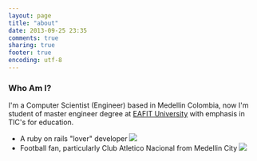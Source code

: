 ```yaml
---
layout: page
title: "about"
date: 2013-09-25 23:35
comments: true
sharing: true
footer: true
encoding: utf-8
---
```


### Who Am I?

I'm a Computer Scientist (Engineer) based in Medellin Colombia, now I'm student of master engineer degree at
[EAFIT University](http://eafit.edu.co) with emphasis in TIC's for education.

- A ruby on rails "lover" developer                 ![](http://upload.wikimedia.org/wikipedia/en/thumb/e/e9/Ruby_on_Rails.svg/150px-Ruby_on_Rails.svg.png)
- Football fan, particularly Club Atletico Nacional from Medellin City ![](http://www.atlnacional.com.co/sites/default/files/imagecache/imagen_noticia/imagenes/el-club-emblemas-escudo.png)
